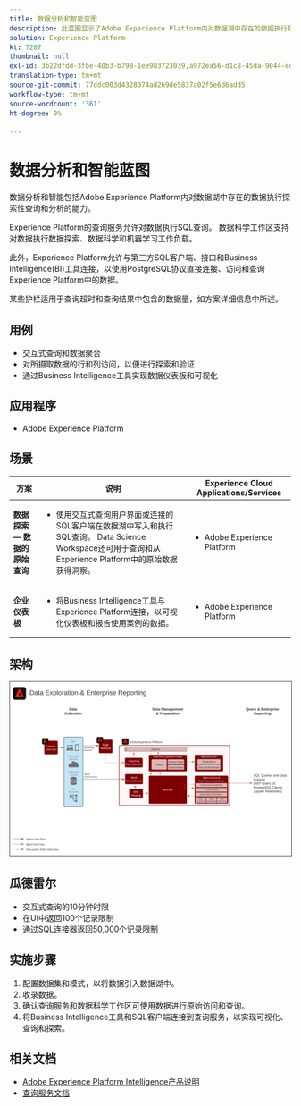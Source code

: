 ```yaml
---
title: 数据分析和智能蓝图
description: 此蓝图显示了Adobe Experience Platform内对数据湖中存在的数据执行探索性查询和分析的能力。
solution: Experience Platform
kt: 7207
thumbnail: null
exl-id: 3b22dfdd-3fbe-40b3-b798-1ee983723039,a972ea56-d1c8-45da-9044-ed31222a2441
translation-type: tm+mt
source-git-commit: 77ddc003d4328074ad269de5837a02f5e6d6add5
workflow-type: tm+mt
source-wordcount: '361'
ht-degree: 0%

---
```


# 数据分析和智能蓝图

数据分析和智能包括Adobe Experience Platform内对数据湖中存在的数据执行探索性查询和分析的能力。

Experience Platform的查询服务允许对数据执行SQL查询。 数据科学工作区支持对数据执行数据探索、数据科学和机器学习工作负载。

此外，Experience Platform允许与第三方SQL客户端、接口和Business Intelligence(BI)工具连接，以使用PostgreSQL协议直接连接、访问和查询Experience Platform中的数据。

某些护栏适用于查询超时和查询结果中包含的数据量，如方案详细信息中所述。

## 用例

* 交互式查询和数据聚合
* 对所摄取数据的行和列访问，以便进行探索和验证
* 通过Business Intelligence工具实现数据仪表板和可视化

## 应用程序

* Adobe Experience Platform

## 场景

| 方案 | 说明 | Experience Cloud Applications/Services |
|---|---|---|
| **数据探索 — 数据的原始查询** | <ul><li>使用交互式查询用户界面或连接的SQL客户端在数据湖中写入和执行SQL查询。 Data Science Workspace还可用于查询和从Experience Platform中的原始数据获得洞察。</li></ul> | <ul><li>Adobe Experience Platform</li></ul> |
| **企业仪表板** | <ul><li>将Business Intelligence工具与Experience Platform连接，以可视化仪表板和报告使用案例的数据。</li></ul> | <ul><li>Adobe Experience Platform</li></ul> |

## 架构

<img src="assets/dataexplore.svg" alt="企业数据探索与报告蓝图的参考体系" style="border:1px solid #4a4a4a" />

## 瓜德雷尔

* 交互式查询的10分钟时限
* 在UI中返回100个记录限制
* 通过SQL连接器返回50,000个记录限制

## 实施步骤

1. 配置数据集和模式，以将数据引入数据湖中。
1. 收录数据。
1. 确认查询服务和数据科学工作区可使用数据进行原始访问和查询。
1. 将Business Intelligence工具和SQL客户端连接到查询服务，以实现可视化、查询和探索。

## 相关文档

* [Adobe Experience Platform Intelligence产品说明](https://helpx.adobe.com/legal/product-descriptions/adobe-experience-platform-intelligence---product-description.html)
* [查询服务文档](https://experienceleague.adobe.com/docs/experience-platform/query/home.html?lang=en)
